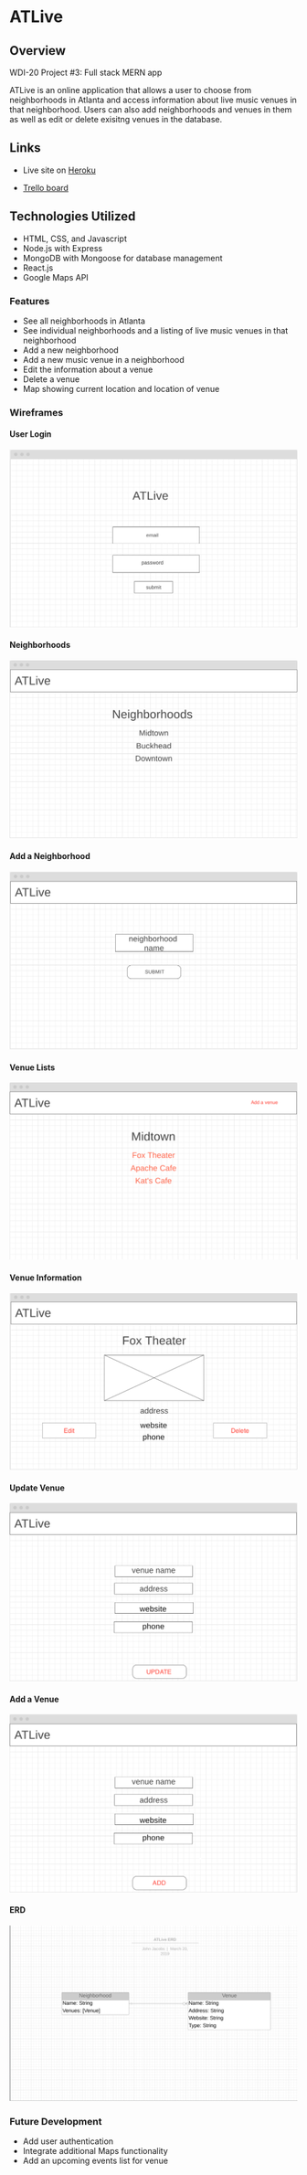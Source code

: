 # ATLive

## Overview
WDI-20 Project #3: Full stack MERN app

ATLive is an online application that allows a user to choose from neighborhoods in Atlanta and access information about live music venues in that neighborhood. Users can also add neighborhoods and venues in them as well as edit or delete exisitng venues in the database.

## Links

- Live site on [Heroku](https://atlive.herokuapp.com)

- [Trello board](https://trello.com/b/FmioLcji/project-3-atlive) 

## Technologies Utilized
- HTML, CSS, and Javascript
- Node.js with Express 
- MongoDB with Mongoose for database management
- React.js
- Google Maps API

### Features

- See all neighborhoods in Atlanta
- See individual neighborhoods and a listing of live music venues in that neighborhood
- Add a new neighborhood
- Add a new music venue in a neighborhood
- Edit the information about a venue
- Delete a venue
- Map showing current location and location of venue

### Wireframes
#### User Login

<img src=" https://github.com/GopherEverett/ATLive/blob/master/readme_deliverables/loginATLive.png?raw=true">

#### Neighborhoods

<img src="https://github.com/GopherEverett/ATLive/blob/master/readme_deliverables/neighborhoodlist.png?raw=true">

#### Add a Neighborhood
<img src="https://github.com/GopherEverett/ATLive/blob/master/readme_deliverables/addvenueformpng.png?raw=true">

#### Venue Lists 

<img src="https://github.com/GopherEverett/ATLive/blob/master/readme_deliverables/neighborhoodsingle.png?raw=true">

#### Venue Information

<img src="https://github.com/GopherEverett/ATLive/blob/master/readme_deliverables/singlevenue.png?raw=true">

#### Update Venue

<img src="https://github.com/GopherEverett/ATLive/blob/master/readme_deliverables/updateform.png?raw=true">

#### Add a Venue

<img src="https://github.com/GopherEverett/ATLive/blob/master/readme_deliverables/addvenuefrom.png?raw=true">

#### ERD

<img src="https://github.com/GopherEverett/ATLive/blob/master/readme_deliverables/ATLive_erd.png?raw=true">

### Future Development

- Add user authentication
- Integrate additional Maps functionality
- Add an upcoming events list for venue